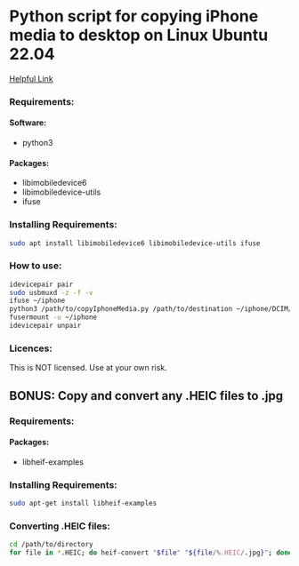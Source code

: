 # Python script for copying iPhone media to desktop on Linux Ubuntu 22.04

[Helpful Link](https://wuzhaojun.wordpress.com/2021/03/19/memo-of-backup-iphones-photos-in-ubuntu-20-04/)

### Requirements:
#### Software:
 - python3
#### Packages:
 - libimobiledevice6
 - libimobiledevice-utils
 - ifuse

### Installing Requirements:
```bash
sudo apt install libimobiledevice6 libimobiledevice-utils ifuse
```

### How to use:
```bash
idevicepair pair
sudo usbmuxd -z -f -v
ifuse ~/iphone
python3 /path/to/copyIphoneMedia.py /path/to/destination ~/iphone/DCIM/*/*
fusermount -u ~/iphone
idevicepair unpair
```

### Licences:
This is NOT licensed. Use at your own risk.

## BONUS: Copy and convert any .HEIC files to .jpg

### Requirements:
#### Packages:
 - libheif-examples

### Installing Requirements:
```bash
sudo apt-get install libheif-examples
```

### Converting .HEIC files:
```bash
cd /path/to/directory
for file in *.HEIC; do heif-convert "$file" "${file/%.HEIC/.jpg}"; done
```